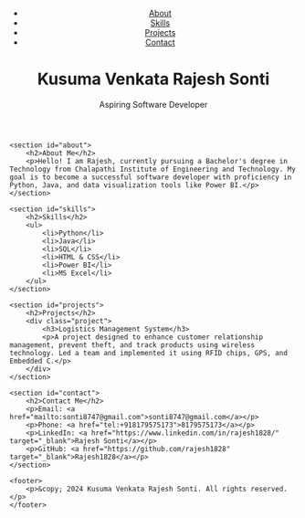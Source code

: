 <!DOCTYPE html>
<html lang="en">
<head>
    <meta charset="UTF-8">
    <meta name="viewport" content="width=device-width, initial-scale=1.0">
    <meta http-equiv="X-UA-Compatible" content="ie=edge">
    <title>Rajesh Sonti - Portfolio</title>
    <link rel="stylesheet" href="styles.css">
</head>
<body>
    <header>
        <nav>
            <ul>
                <li><a href="#about">About</a></li>
                <li><a href="#skills">Skills</a></li>
                <li><a href="#projects">Projects</a></li>
                <li><a href="#contact">Contact</a></li>
            </ul>
        </nav>
        <div class="header-content">
            <h1>Kusuma Venkata Rajesh Sonti</h1>
            <p>Aspiring Software Developer</p>
        </div>
    </header>

    <section id="about">
        <h2>About Me</h2>
        <p>Hello! I am Rajesh, currently pursuing a Bachelor's degree in Technology from Chalapathi Institute of Engineering and Technology. My goal is to become a successful software developer with proficiency in Python, Java, and data visualization tools like Power BI.</p>
    </section>

    <section id="skills">
        <h2>Skills</h2>
        <ul>
            <li>Python</li>
            <li>Java</li>
            <li>SQL</li>
            <li>HTML & CSS</li>
            <li>Power BI</li>
            <li>MS Excel</li>
        </ul>
    </section>

    <section id="projects">
        <h2>Projects</h2>
        <div class="project">
            <h3>Logistics Management System</h3>
            <p>A project designed to enhance customer relationship management, prevent theft, and track products using wireless technology. Led a team and implemented it using RFID chips, GPS, and Embedded C.</p>
        </div>
    </section>

    <section id="contact">
        <h2>Contact Me</h2>
        <p>Email: <a href="mailto:sonti8747@gmail.com">sonti8747@gmail.com</a></p>
        <p>Phone: <a href="tel:+918179575173">8179575173</a></p>
        <p>LinkedIn: <a href="https://www.linkedin.com/in/rajesh1828/" target="_blank">Rajesh Sonti</a></p>
        <p>GitHub: <a href="https://github.com/rajesh1828" target="_blank">Rajesh1828</a></p>
    </section>

    <footer>
        <p>&copy; 2024 Kusuma Venkata Rajesh Sonti. All rights reserved.</p>
    </footer>
</body>
</html>
